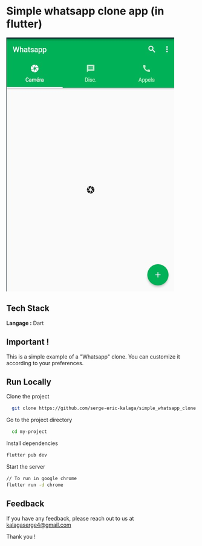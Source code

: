  
# Simple whatsapp clone app (in flutter)  

  

![App Screenshot](https://github.com/serge-eric-kalaga/simple_whatsapp_clone/blob/master/whatsap_clone.jpg)

## Tech Stack  

**Langage :** Dart

## Important !

This is a simple example of a "Whatsapp" clone. You can customize it according to your preferences.

## Run Locally  

Clone the project  

~~~bash  
  git clone https://github.com/serge-eric-kalaga/simple_whatsapp_clone.git
~~~

Go to the project directory  

~~~bash  
  cd my-project
~~~

Install dependencies  

~~~bash  
flutter pub dev
~~~

Start the server  

~~~bash  
// To run in google chrome
flutter run -d chrome
~~~

## Feedback  

If you have any feedback, please reach out to us at kalagaserge4@gmail.com


Thank you !
